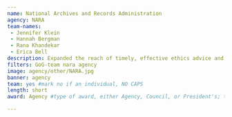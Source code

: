 ```yaml
---
name: National Archives and Records Administration
agency: NARA
team-names:
 - Jennifer Klein
 - Hannah Bergman
 - Rana Khandekar
 - Erica Bell
description: Expanded the reach of timely, effective ethics advice and training. As a result, the team reached over 1,250 NARA employees nationwide by utilizing engaging technology and other multimedia platforms.
filters: GoG-team nara agency
image: agency/other/NARA.jpg
banner: agency
team: yes #mark no if an individual, NO CAPS
length: short
award: Agency #type of award, either Agency, Council, or President's; this is case sensitive so make sure to match the options listed exactly. This section generates the format of the card

---
```

